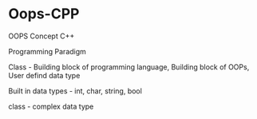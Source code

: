 # Oops-CPP
 OOPS Concept C++

Programming Paradigm

Class - Building block of programming language, Building block of OOPs, User defind data type

Built in data types - int, char, string, bool

class - complex data type